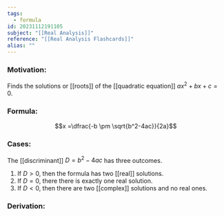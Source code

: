 ```yaml
---
tags:
  - formula
id: 20231112191105
subject: "[[Real Analysis]]"
reference: "[[Real Analysis Flashcards]]"
alias: ""
---
```

### Motivation:
Finds the solutions or [[roots]] of the [[quadratic equation]] $ax^2+bx+c=0$.
### Formula:
$$x =\dfrac{-b \pm \sqrt{b^2-4ac}}{2a}$$
### Cases:
The [[discriminant]] $D=b^2-4ac$ has three outcomes.
1. If $D>0$, then the formula has two [[real]] solutions.
2. If $D=0$, there there is exactly one real solution.
3. If $D<0$, then there are two [[complex]] solutions and no real ones.
### Derivation:
